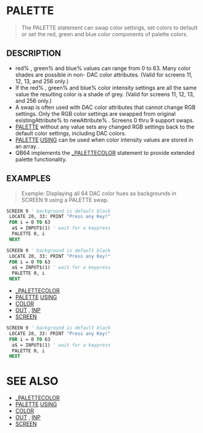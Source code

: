 # PALETTE
> The PALETTE statement can swap color settings, set colors to default or set the red, green and blue color components of palette colors.

## DESCRIPTION
* red% , green% and blue% values can range from 0 to 63. Many color shades are possible in non- DAC color attributes.  (Valid for screens 11, 12, 13, and 256 only.)
* If the red% , green% and blue% color intensity settings are all the same value the resulting color is a shade of grey.  (Valid for screens 11, 12, 13, and 256 only.)
* A swap is often used with DAC color attributes that cannot change RGB settings. Only the RGB color settings are swapped from original existingAttribute% to newAttribute% . Screens 0 thru 9 support swaps.
* [PALETTE](PALETTE.md) without any value sets any changed RGB settings back to the default color settings, including DAC colors.
* [PALETTE](PALETTE.md) [USING](USING.md) can be used when color intensity values are stored in an array .
* QB64 implements the [_PALETTECOLOR](_PALETTECOLOR.md) statement to provide extended palette functionality.


## EXAMPLES
> Example: Displaying all 64 DAC color hues as backgrounds in SCREEN 9 using a PALETTE swap.

```vb
SCREEN 9 ' background is default black
 LOCATE 20, 33: PRINT "Press any Key!"
 FOR i = 0 TO 63
  a$ = INPUT$(1) ' wait for a keypress
  PALETTE 0, i
 NEXT
```


```vb
SCREEN 9 ' background is default black
 LOCATE 20, 33: PRINT "Press any Key!"
 FOR i = 0 TO 63
  a$ = INPUT$(1) ' wait for a keypress
  PALETTE 0, i
 NEXT
```

* [_PALETTECOLOR](_PALETTECOLOR.md)
* [PALETTE](PALETTE.md) [USING](USING.md)
* [COLOR](COLOR.md)
* [OUT](OUT.md) , [INP](INP.md)
* [SCREEN](SCREEN.md)

```vb
SCREEN 9 ' background is default black
 LOCATE 20, 33: PRINT "Press any Key!"
 FOR i = 0 TO 63
  a$ = INPUT$(1) ' wait for a keypress
  PALETTE 0, i
 NEXT
```



# SEE ALSO
* [_PALETTECOLOR](_PALETTECOLOR.md)
* [PALETTE](PALETTE.md) [USING](USING.md)
* [COLOR](COLOR.md)
* [OUT](OUT.md) , [INP](INP.md)
* [SCREEN](SCREEN.md)


